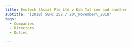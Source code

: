 ```yaml
---
title: Evotech (Asia) Pte Ltd v Koh Tat Lee and another 
subtitle: "[2018] SGHC 252 / 20\_November\_2018"
tags:
  - Companies
  - Directors
  - Duties

---
```


